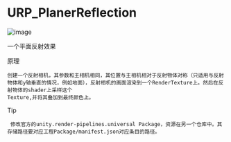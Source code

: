 # URP_PlanerReflection

![image](https://user-images.githubusercontent.com/49144051/132643342-5a9e1278-e1c7-4d08-9fa9-242ad82be6b3.png)

一个平面反射效果

原理

    创建一个反射相机，其参数和主相机相同，其位置与主相机相对于反射物体对称（只适用与反射物体和y轴垂直的情况，例如地面），反射相机的画面渲染到一个RenderTexture上。然后在反射物体的shader上采样这个
    Texture,并将其叠加到最终颜色上。
Tip

     修改官方的unity.render-pipelines.universal Package，资源在另一个仓库中。其存储路径要对应工程Package/manifest.json对应条目的路径。
